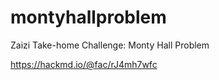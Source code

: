 # montyhallproblem
Zaizi Take-home Challenge: Monty Hall Problem


https://hackmd.io/@fac/rJ4mh7wfc
